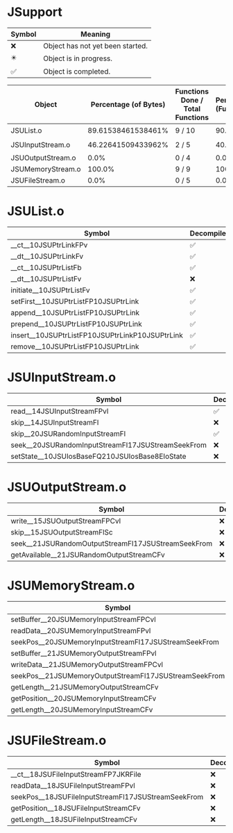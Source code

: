 # JSupport
| Symbol | Meaning 
| ------------- | ------------- 
| :x: | Object has not yet been started. 
| :eight_pointed_black_star: | Object is in progress. 
| :white_check_mark: | Object is completed. 


| Object | Percentage (of Bytes) | Functions Done / Total Functions | Percentage (Functions) | Status 
| ------------- | ------------- | ------------- | ------------- | ------------- 
| JSUList.o | 89.61538461538461% | 9 / 10 | 90.0% | :eight_pointed_black_star: 
| JSUInputStream.o | 46.22641509433962% | 2 / 5 | 40.0% | :eight_pointed_black_star: 
| JSUOutputStream.o | 0.0% | 0 / 4 | 0.0% | :x: 
| JSUMemoryStream.o | 100.0% | 9 / 9 | 100.0% | :white_check_mark: 
| JSUFileStream.o | 0.0% | 0 / 5 | 0.0% | :x: 


# JSUList.o
| Symbol | Decompiled? |
| ------------- | ------------- |
| __ct__10JSUPtrLinkFPv | :white_check_mark: |
| __dt__10JSUPtrLinkFv | :white_check_mark: |
| __ct__10JSUPtrListFb | :white_check_mark: |
| __dt__10JSUPtrListFv | :x: |
| initiate__10JSUPtrListFv | :white_check_mark: |
| setFirst__10JSUPtrListFP10JSUPtrLink | :white_check_mark: |
| append__10JSUPtrListFP10JSUPtrLink | :white_check_mark: |
| prepend__10JSUPtrListFP10JSUPtrLink | :white_check_mark: |
| insert__10JSUPtrListFP10JSUPtrLinkP10JSUPtrLink | :white_check_mark: |
| remove__10JSUPtrListFP10JSUPtrLink | :white_check_mark: |


# JSUInputStream.o
| Symbol | Decompiled? |
| ------------- | ------------- |
| read__14JSUInputStreamFPvl | :white_check_mark: |
| skip__14JSUInputStreamFl | :x: |
| skip__20JSURandomInputStreamFl | :white_check_mark: |
| seek__20JSURandomInputStreamFl17JSUStreamSeekFrom | :x: |
| setState__10JSUIosBaseFQ210JSUIosBase8EIoState | :x: |


# JSUOutputStream.o
| Symbol | Decompiled? |
| ------------- | ------------- |
| write__15JSUOutputStreamFPCvl | :x: |
| skip__15JSUOutputStreamFlSc | :x: |
| seek__21JSURandomOutputStreamFl17JSUStreamSeekFrom | :x: |
| getAvailable__21JSURandomOutputStreamCFv | :x: |


# JSUMemoryStream.o
| Symbol | Decompiled? |
| ------------- | ------------- |
| setBuffer__20JSUMemoryInputStreamFPCvl | :white_check_mark: |
| readData__20JSUMemoryInputStreamFPvl | :white_check_mark: |
| seekPos__20JSUMemoryInputStreamFl17JSUStreamSeekFrom | :white_check_mark: |
| setBuffer__21JSUMemoryOutputStreamFPvl | :white_check_mark: |
| writeData__21JSUMemoryOutputStreamFPCvl | :white_check_mark: |
| seekPos__21JSUMemoryOutputStreamFl17JSUStreamSeekFrom | :white_check_mark: |
| getLength__21JSUMemoryOutputStreamCFv | :white_check_mark: |
| getPosition__20JSUMemoryInputStreamCFv | :white_check_mark: |
| getLength__20JSUMemoryInputStreamCFv | :white_check_mark: |


# JSUFileStream.o
| Symbol | Decompiled? |
| ------------- | ------------- |
| __ct__18JSUFileInputStreamFP7JKRFile | :x: |
| readData__18JSUFileInputStreamFPvl | :x: |
| seekPos__18JSUFileInputStreamFl17JSUStreamSeekFrom | :x: |
| getPosition__18JSUFileInputStreamCFv | :x: |
| getLength__18JSUFileInputStreamCFv | :x: |


